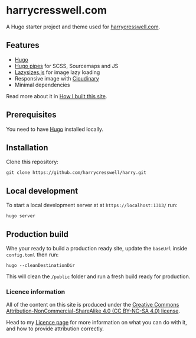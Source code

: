 # harrycresswell.com

A Hugo starter project and theme used for [harrycresswell.com](https://harrycresswell.com/).

## Features

- [Hugo](https://gohugo.io/)
- [Hugo pipes](https://gohugo.io/hugo-pipes/) for SCSS, Sourcemaps and JS
- [Lazysizes.js](https://github.com/aFarkas/lazysizes) for image lazy loading
- Responsive image with [Cloudinary](https://cloudinary.com/documentation/responsive_images#automating_responsive_images_with_javascript)
- Minimal dependencies

Read more about it in [How I built this site](https://harrycresswell.com/build/).

## Prerequisites

You need to have [Hugo](https://gohugo.io/) installed locally.

## Installation

Clone this repository:

```
git clone https://github.com/harrycresswell/harry.git
```


## Local development

To start a local development server at at `https://localhost:1313/` run:

```
hugo server
```

## Production build

Whe your ready to build a production ready site, update the `baseUrl` inside `config.toml` then run:

```
hugo --cleanDestinationDir
```

This will clean the `/public` folder and run a fresh build ready for production.


### Licence information

All of the content on this site is produced under the [Creative Commons Attribution-NonCommercial-ShareAlike 4.0 (CC BY-NC-SA 4.0) license](https://creativecommons.org/licenses/by-nc-sa/4.0/legalcode.en).

Head to my [Licence page](https://harrycresswell.com/license/) for more information on what you can do with it, and how to provide attribution correctly.


